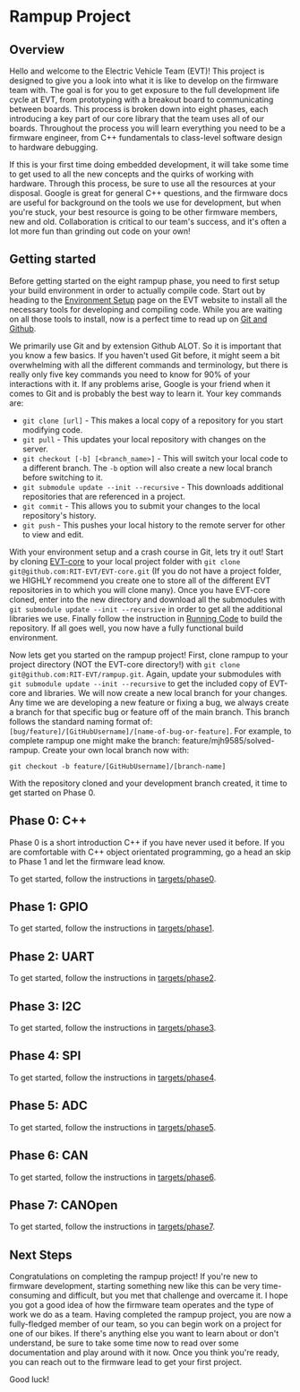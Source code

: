 # Rampup Project

## Overview

Hello and welcome to the Electric Vehicle Team (EVT)! This project is designed 
to give you a look into what it is like to develop on the firmware team with. 
The goal is for you to get exposure to the full development life cycle at EVT, 
from prototyping with a breakout board to communicating between boards. This 
process is broken down into eight phases, each introducing a key part of our 
core library that the team uses all of our boards. Throughout the process you 
will learn everything you need to be a firmware engineer, from C++ fundamentals 
to class-level software design to hardware debugging.

If this is your first time doing embedded development, it will take some time 
to get used to all the new concepts and the quirks of working with hardware. 
Through this process, be sure to use all the resources at your disposal. Google 
is great for general C++ questions, and the firmware docs are useful for 
background on the tools we use for development, but when you're stuck, your 
best resource is going to be other firmware members, new and old. Collaboration 
is critical to our team's success, and it's often a lot more fun than grinding 
out code on your own!

## Getting started

Before getting started on the eight rampup phase, you need to first setup your
build environment in order to actually compile code. Start out by heading to the
[Environment Setup](https://sites.google.com/g.rit.edu/evt-home-page/firmware-team/getting-started/environment-setup)
page on the EVT website to install all the necessary tools for developing and 
compiling code. While you are waiting on all those tools to install, now is a 
perfect time to read up on [Git and Github](https://sites.google.com/g.rit.edu/evt-home-page/firmware-team/getting-started/version-control-git-and-github).

We primarily use Git and by extension Github ALOT. So it is important that you 
know a few basics. If you haven't used Git before, it might seem a bit 
overwhelming with all the different commands and terminology, but there is 
really only five key commands you need to know for 90% of your interactions 
with it. If any problems arise, Google is your friend when it comes to Git and 
is probably the best way to learn it. Your key commands are: 
 - `git clone [url]`  - This makes a local copy of a repository for you start
                        modifying code. 
 - `git pull` - This updates your local repository with changes on the server.
 - `git checkout [-b] [<branch_name>]` - This will switch your local code to a 
                                         different branch. The `-b` option will
                                         also create a new local branch before
                                         switching to it. 
 - `git submodule update --init --recursive` - This downloads additional
                        repositories that are referenced in a project.
 - `git commit` - This allows you to submit your changes to the local
                  repository's history. 
 - `git push` - This pushes your local history to the remote server for other
                to view and edit.

With your environment setup and a crash course in Git, lets try it out! Start 
by cloning [EVT-core](https://github.com/RIT-EVT/EVT-core) to your local 
project folder with `git clone git@github.com:RIT-EVT/EVT-core.git` (If you do 
not have a project folder, we HIGHLY recommend you create one to store all of 
the different EVT repositories in to which you will clone many). Once you have 
EVT-core cloned, enter into the new directory and download all the submodules 
with `git submodule update --init --recursive` in order to get all the 
additional libraries we use. Finally follow the instruction in 
[Running Code](https://sites.google.com/g.rit.edu/evt-home-page/firmware-team/getting-started/running-code) 
to build the repository. If all goes well, you now have a fully functional 
build environment.

Now lets get you started on the rampup project! First, clone rampup to your 
project directory (NOT the EVT-core directory!) with 
`git clone git@github.com:RIT-EVT/rampup.git`. Again, update your submodules 
with `git submodule update --init --recursive` to get the included copy of 
EVT-core and libraries. We will now create a new local branch for your changes. 
Any time we are developing a new feature or fixing a bug, we always create a 
branch for that specific bug or feature off of the main branch. This branch follows the standard naming format of: 
`[bug/feature]/[GitHubUsername]/[name-of-bug-or-feature]`. For example, to 
complete rampup one might make the branch: feature/mjh9585/solved-rampup. 
Create your own local branch now with:

    git checkout -b feature/[GitHubUsername]/[branch-name]

With the repository cloned and your development branch created, it time to get 
started on Phase 0.

## Phase 0: C++

Phase 0 is a short introduction C++ if you have never used it before. If you are comfortable with C++ object orientated programming, go a head an skip to Phase 1 and let the firmware lead know. 

To get started, follow the instructions in [targets/phase0](targets/phase0/Instructions.md).

## Phase 1: GPIO

To get started, follow the instructions in [targets/phase1](targets/phase1/Instructions.md).

## Phase 2: UART

To get started, follow the instructions in [targets/phase2](targets/phase2/Instructions.md).

## Phase 3: I2C

To get started, follow the instructions in [targets/phase3](targets/phase3/Instructions.md).

## Phase 4: SPI

To get started, follow the instructions in [targets/phase4](targets/phase4/Instructions.md).

## Phase 5: ADC

To get started, follow the instructions in [targets/phase5](targets/phase5/Instructions.md).

## Phase 6: CAN

To get started, follow the instructions in [targets/phase6](targets/phase6/Instructions.md).

## Phase 7: CANOpen

To get started, follow the instructions in [targets/phase7](targets/phase7/Instructions.md).

## Next Steps

Congratulations on completing the rampup project! If you're new to firmware
development, starting something new like this can be very time-consuming and
difficult, but you met that challenge and overcame it. I hope you got a good
idea of how the firmware team operates and the type of work we do as a team.
Having completed the rampup project, you are now a fully-fledged member of our
team, so you can begin work on a project for one of our bikes. If there's
anything else you want to learn about or don't understand, be sure to take some
time now to read over some documentation and play around with it now. Once you
think you're ready, you can reach out to the firmware lead to get your first
project.

Good luck!
